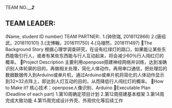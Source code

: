 TEAM NO._______2_____
## TEAM LEADER: 
(Name, student ID number)
TEAM PARTNER:.
1.(钟欣瑞, 2018112866)
2.(唐绍武，2018110101)
3.(沈博翰，2018111750)
4.(马翊然，2018111497)
The Background Story
    根据心理学调查研究，在设有红绿灯的路口，如果能让某些东西能吸引行人，或者有某些东西能与行人互动起来，将会减少60％行人闯红灯的概率。
Project Description
    主要利用openpose搭建神经网络并训练，达到准确识别人体轮廓的目的，再做相关处理，简化人体动作。再用串口通信，把处理后的数据数据传入到Arduino或单片机，通过Arduino或单片机将简化的人体动作显示到32×32点阵上，即达到人灯互动的目的，从而降低行人闯红灯的概率。
How to Make it?
核心技术：openpose人像识别、Arduino
Executable Plan (Deadline of each part)
	1.第10周确定项目计划
	2.第12周搭建基本框架
	3.第14周完成大致功能
	4.第15周完成设计外壳、外观优化等后续工作
